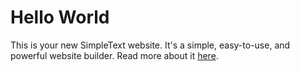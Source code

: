 # Hello World

This is your new SimpleText website. It's a simple, easy-to-use, and powerful website builder. Read more about it [here](https://simpletext.dev/getting-started).